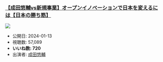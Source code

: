 ### [【成田悠輔vs新規事業】オープンイノベーションで日本を変えるには【日本の勝ち筋】](https://www.youtube.com/watch?v=nxh_IbdxQjU)
[![](https://img.youtube.com/vi/nxh_IbdxQjU/sddefault.jpg)](https://www.youtube.com/watch?v=nxh_IbdxQjU)
-   公開日: 2024-01-13
-   視聴数: 57,089
-   **いいね数: 720**
-   出演者: [成田悠輔](/rehacq_fan/people/成田悠輔 "wikilink")
